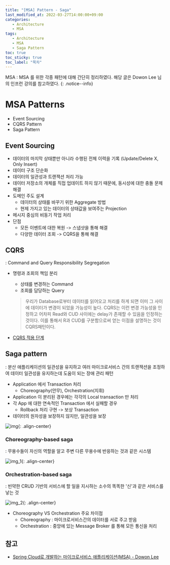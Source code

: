 ```yaml
---
title: "[MSA] Pattern - Saga"
last_modified_at: 2022-03-27T14:00:00+09:00
categories:
   - Architecture
   - MSA
tags:
   - Architecture
   - MSA
   - Saga Pattern
toc: true
toc_sticky: true
toc_label: "목차"
---
```


MSA : MSA 를 위한 각종 패턴에 대해 간단히 정리하였다. 해당 글은 Dowon Lee 님의 인프런 강의를 참고하였다.
{: .notice--info}

# MSA Patterns

- Event Sourcing
- CQRS Pattern
- Saga Pattern


## Event Sourcing
- 데이터의 마지막 상태뿐만 아니라 수행된 전체 이력을 기록 (Update/Delete X, Only Insert)
- 데이터 구조 단순화
- 데이터의 일관성과 트랜잭션 처리 가능
- 데이터 저장소의 개체를 직접 업데이트 하지 않기 때문에, 동시성에 대한 충돌 문제 해결
- 도메인 주도 설계
    - 데이터의 상태를 바꾸기 위한 Aggregate 방법
    - 현제 가지고 있는 데이터의 상태값을 보여주는 Projection
- 메시지 중심의 비동기 작업 처리
- 단점
    - 모든 이벤트에 대한 복원 -> 스냅샷을 통해 해결
    - 다양한 데이터 조회 -> CQRS을 통해 해결

## CQRS
: Command and Query Responsibility Segregation

- 명령과 조회의 책임 분리
    - 상태를 변경하는 Command
    - 조회를 담당하는 Query

  > 우리가 Database로부터 데이터를 읽어오고 처리를 하게 되면
  이미 그 사이에 데이터가 변경이 되었을 가능성이 높다.
  CQRS는 이런 변경 가능성을 인정하고 어차피 Read와 CUD 사이에는 delay가 존재할 수 있음을 인정하는 것이다.
  이를 통해서 R과 CUD를 구분함으로써 얻는 이점을 설명하는 것이 CQRS패턴이다.
- [CQRS 적용 단계](https://www.popit.kr/cqrs-eventsourcing/)

## Saga pattern
: 분산 애플리케이션의 일관성을 유지하고 여러 마이크로서비스 간의 트랜잭션을 조정하여 데이터 일관성을 유지하는데 도움이 되는 장애 관리 패턴
- Application 에서 Transaction 처리
    - Choreography(안무), Orchestration(지휘)
- Application 이 분리된 경우에는 각각의 Local transaction 만 처리
- 각 App 에 대한 연속적인 Transaction 에서 실패할 경우
    - Rollback 처리 구현 -> 보상 Transaction
- 데이터의 원자성을 보장하지 않지만, 일관성을 보장

![img](https://user-images.githubusercontent.com/53864640/160266483-22f5eb29-c25c-4554-9d1b-052ac16c8748.png){: .align-center}

### Choreography-based saga
: 무용수들이 자신의 역할을 알고 주변 다른 무용수에 반응하는 것과 같은 시스템

![img_1](https://user-images.githubusercontent.com/53864640/160266484-005c1c7f-7d8e-4cc1-9b84-fad73423a0f2.png){: .align-center}

### Orchestration-based saga
: 빈약한 CRUD 기반의 서비스에 할 일을 지시하는 소수의 똑똑한 '신'과 같은 서비스를 낳는 것

![img_2](https://user-images.githubusercontent.com/53864640/160266486-d5787321-b10f-42fc-a26d-c39a2f45146f.png){: .align-center}
  


- Choreography VS Orchestration 주요 차이점
    - Choreography : 마이크로서비스간의 데이터를 서로 주고 받음
    - Orchestration : 중앙에 있는 Message Broker 를 통해 모든 통신을 처리

## 참고

- [Spring Cloud로 개발하는 마이크로서비스 애플리케이션(MSA) - Dowon Lee](https://www.inflearn.com/course/%EC%8A%A4%ED%94%84%EB%A7%81-%ED%81%B4%EB%9D%BC%EC%9A%B0%EB%93%9C-%EB%A7%88%EC%9D%B4%ED%81%AC%EB%A1%9C%EC%84%9C%EB%B9%84%EC%8A%A4/)